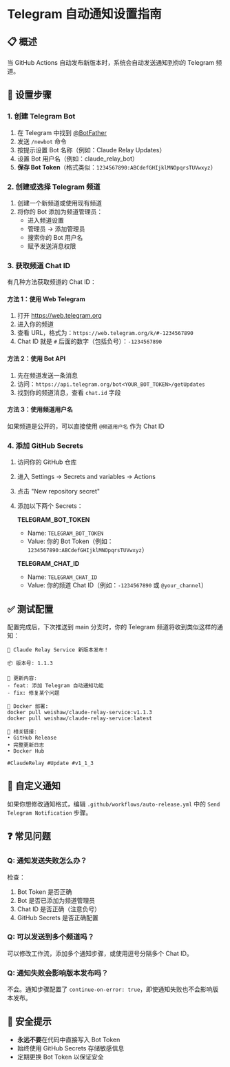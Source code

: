 # Telegram 自动通知设置指南

## 📋 概述

当 GitHub Actions 自动发布新版本时，系统会自动发送通知到你的 Telegram 频道。

## 🚀 设置步骤

### 1. 创建 Telegram Bot

1. 在 Telegram 中找到 [@BotFather](https://t.me/botfather)
2. 发送 `/newbot` 命令
3. 按提示设置 Bot 名称（例如：Claude Relay Updates）
4. 设置 Bot 用户名（例如：claude_relay_bot）
5. **保存 Bot Token**（格式类似：`1234567890:ABCdefGHIjklMNOpqrsTUVwxyz`）

### 2. 创建或选择 Telegram 频道

1. 创建一个新频道或使用现有频道
2. 将你的 Bot 添加为频道管理员：
   - 进入频道设置
   - 管理员 → 添加管理员
   - 搜索你的 Bot 用户名
   - 赋予发送消息权限

### 3. 获取频道 Chat ID

有几种方法获取频道的 Chat ID：

#### 方法 1：使用 Web Telegram
1. 打开 https://web.telegram.org
2. 进入你的频道
3. 查看 URL，格式为：`https://web.telegram.org/k/#-1234567890`
4. Chat ID 就是 `#` 后面的数字（包括负号）：`-1234567890`

#### 方法 2：使用 Bot API
1. 先在频道发送一条消息
2. 访问：`https://api.telegram.org/bot<YOUR_BOT_TOKEN>/getUpdates`
3. 找到你的频道消息，查看 `chat.id` 字段

#### 方法 3：使用频道用户名
如果频道是公开的，可以直接使用 `@频道用户名` 作为 Chat ID

### 4. 添加 GitHub Secrets

1. 访问你的 GitHub 仓库
2. 进入 Settings → Secrets and variables → Actions
3. 点击 "New repository secret"
4. 添加以下两个 Secrets：

   **TELEGRAM_BOT_TOKEN**
   - Name: `TELEGRAM_BOT_TOKEN`
   - Value: 你的 Bot Token（例如：`1234567890:ABCdefGHIjklMNOpqrsTUVwxyz`）

   **TELEGRAM_CHAT_ID**
   - Name: `TELEGRAM_CHAT_ID`
   - Value: 你的频道 Chat ID（例如：`-1234567890` 或 `@your_channel`）

## ✅ 测试配置

配置完成后，下次推送到 main 分支时，你的 Telegram 频道将收到类似这样的通知：

```
🚀 Claude Relay Service 新版本发布！

📦 版本号: 1.1.3

📝 更新内容:
- feat: 添加 Telegram 自动通知功能
- fix: 修复某个问题

🐳 Docker 部署:
docker pull weishaw/claude-relay-service:v1.1.3
docker pull weishaw/claude-relay-service:latest

🔗 相关链接:
• GitHub Release
• 完整更新日志
• Docker Hub

#ClaudeRelay #Update #v1_1_3
```

## 🔧 自定义通知

如果你想修改通知格式，编辑 `.github/workflows/auto-release.yml` 中的 `Send Telegram Notification` 步骤。

## ❓ 常见问题

### Q: 通知发送失败怎么办？

检查：
1. Bot Token 是否正确
2. Bot 是否已添加为频道管理员
3. Chat ID 是否正确（注意负号）
4. GitHub Secrets 是否正确配置

### Q: 可以发送到多个频道吗？

可以修改工作流，添加多个通知步骤，或使用逗号分隔多个 Chat ID。

### Q: 通知失败会影响版本发布吗？

不会。通知步骤配置了 `continue-on-error: true`，即使通知失败也不会影响版本发布。

## 🔐 安全提示

- **永远不要**在代码中直接写入 Bot Token
- 始终使用 GitHub Secrets 存储敏感信息
- 定期更换 Bot Token 以保证安全